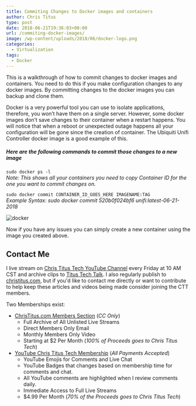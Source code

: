 ```yaml
---
title: Commiting Changes to Docker images and containers
author: Chris Titus
type: post
date: 2018-06-21T19:36:03+00:00
url: /commiting-docker-images/
image: /wp-content/uploads/2018/06/docker-logo.png
categories:
  - Virtualization
tags:
  - Docker
---
```

This is a walkthrough of how to commit changes to docker images and containers. You need to do this if you make configuration changes to any docker images. By committing changes to the docker images you can backup and clone them.<!--more-->

Docker is a very powerful tool you can use to isolate applications, therefore, you won&#8217;t have them on a single server. However, some docker images don&#8217;t save changes to their container when a restart happens. You will notice that when a reboot or unexpected outage happens all your configuration will be gone since the creation of container. The Ubiquiti Unifi Controller docker image is a good example of this.

##### Here are the following commands to commit those changes to a new image

`sudo docker ps -l`  
_Note: This shows all your containers you need to copy Container ID for the one you want to commit changes on._

`sudo docker commit CONTAINER_ID_GOES_HERE IMAGENAME:TAG`  
_Example Syntax: sudo docker commit 520b0f024bf6 unifi:latest-06-21-2018_
  
![docker](/wp-content/uploads/2018/06/docker.png)

Now if you have any issues you can simply create a new container using the image you created above.

## Contact Me

I live stream on [Chris Titus Tech YouTube Channel][1] every Friday at 10 AM CST and archive clips to [Titus Tech Talk][2]. I also regularly publish to [christitus.com][3], but if you'd like to contact me directly or want to contribute to help keep these articles and videos being made consider joining the CTT members. 

Two Memberships exist:
- [ChrisTitus.com Members Section][4] (_CC Only_)
  - Full Archive of All Unlisted Live Streams
  - Direct Members Only Email
  - Monthly Members Only Video
  - Starting at $2 Per Month (_100% of Proceeds goes to Chris Titus Tech_)
- [YouTube Chris Titus Tech Membership][5] (_All Payments Accepted_)
  - YouTube Emojis for Comments and Live Chat
  - YouTube Badges that changes based on membership time for comments and chat.
  - All YouTube comments are highlighted when I review comments daily. 
  - Immediate Access to Full Live Streams
  - $4.99 Per Month (_70% of the Proceeds goes to Chris Titus Tech_)

 [1]: https://www.youtube.com/c/ChrisTitusTech
 [2]: https://www.youtube.com/c/ChrisTitusTechStreams
 [3]: https://christitus.com/
 [4]: https://portal.christitus.com
 [5]: https://links.christitus.com/join